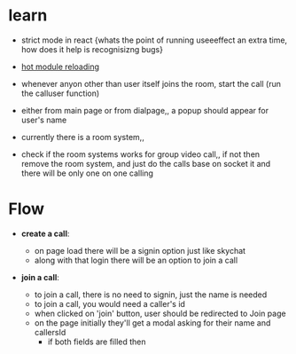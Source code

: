 # learn

- strict mode in react {whats the point of running useeeffect an extra time, how does it help is recognisizng bugs}
- [hot module reloading](https://webpack.js.org/concepts/hot-module-replacement/) 


- whenever anyon other than user itself joins the room, start the call (run the calluser function)
- either from main page or from dialpage,, a popup should appear for user's name

- currently there is a room system,,
- check if the room systems works for group video call,,
  if not then remove the room system,
  and just do the calls base on socket it and there will be only one on one calling

# Flow 
- **create a call**: 
  - on page load there will be a signin option just like skychat
  - along with that login there will be an option to join a call

- **join a call**: 
  - to join a call, there is no need to signin, just the name is needed
  - to join a call, you would need a caller's id 
  - when clicked on 'join' button, user should be redirected to Join page
  - on the page initially they'll get a modal asking  for their name and callersId 
    - if both fields are filled then 